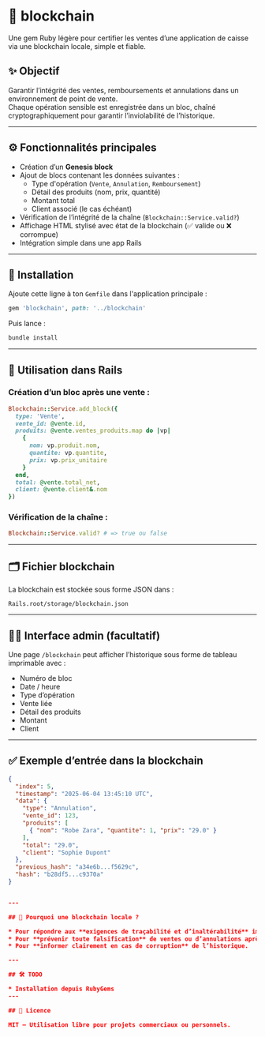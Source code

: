 # 🧱 blockchain

Une gem Ruby légère pour certifier les ventes d’une application de caisse via une blockchain locale, simple et fiable.

## ✨ Objectif

Garantir l’intégrité des ventes, remboursements et annulations dans un environnement de point de vente.  
Chaque opération sensible est enregistrée dans un bloc, chaîné cryptographiquement pour garantir l’inviolabilité de l’historique.

---

## ⚙️ Fonctionnalités principales

- Création d’un **Genesis block**
- Ajout de blocs contenant les données suivantes :
  - Type d'opération (`Vente`, `Annulation`, `Remboursement`)
  - Détail des produits (nom, prix, quantité)
  - Montant total
  - Client associé (le cas échéant)
- Vérification de l’intégrité de la chaîne (`Blockchain::Service.valid?`)
- Affichage HTML stylisé avec état de la blockchain (✅ valide ou ❌ corrompue)
- Intégration simple dans une app Rails

---

## 🚀 Installation

Ajoute cette ligne à ton `Gemfile` dans l'application principale :

```ruby
gem 'blockchain', path: '../blockchain'
````

Puis lance :

```bash
bundle install
```

---

## 🧩 Utilisation dans Rails

### Création d’un bloc après une vente :

```ruby
Blockchain::Service.add_block({
  type: 'Vente',
  vente_id: @vente.id,
  produits: @vente.ventes_produits.map do |vp|
    {
      nom: vp.produit.nom,
      quantite: vp.quantite,
      prix: vp.prix_unitaire
    }
  end,
  total: @vente.total_net,
  client: @vente.client&.nom
})
```

### Vérification de la chaîne :

```ruby
Blockchain::Service.valid? # => true ou false
```

---

## 🗂️ Fichier blockchain

La blockchain est stockée sous forme JSON dans :

```
Rails.root/storage/blockchain.json
```

---

## 👩‍💻 Interface admin (facultatif)

Une page `/blockchain` peut afficher l’historique sous forme de tableau imprimable avec :

* Numéro de bloc
* Date / heure
* Type d’opération
* Vente liée
* Détail des produits
* Montant
* Client

---

## ✅ Exemple d’entrée dans la blockchain

```json
{
  "index": 5,
  "timestamp": "2025-06-04 13:45:10 UTC",
  "data": {
    "type": "Annulation",
    "vente_id": 123,
    "produits": [
      { "nom": "Robe Zara", "quantite": 1, "prix": "29.0" }
    ],
    "total": "29.0",
    "client": "Sophie Dupont"
  },
  "previous_hash": "a34e6b...f5629c",
  "hash": "b28df5...c9370a"
}


---

## 🔐 Pourquoi une blockchain locale ?

* Pour répondre aux **exigences de traçabilité et d’inaltérabilité** imposées aux systèmes de caisse.
* Pour **prévenir toute falsification** de ventes ou d’annulations après coup.
* Pour **informer clairement en cas de corruption** de l’historique.

---

## 🛠️ TODO

* Installation depuis RubyGems
---

## 📄 Licence

MIT – Utilisation libre pour projets commerciaux ou personnels.

